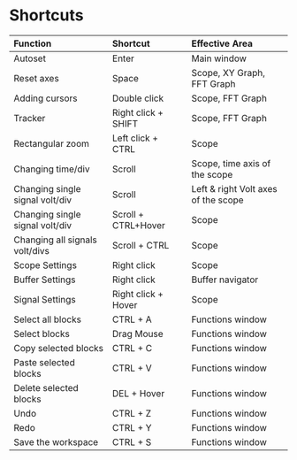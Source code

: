 # Shortcuts

| Function | Shortcut | Effective Area |
| :--- | :--- | :--- |
| Autoset | Enter | Main window |
| Reset axes | Space | Scope, XY Graph, FFT Graph |
| Adding cursors | Double click | Scope, FFT Graph |
| Tracker | Right click + SHIFT | Scope, FFT Graph |
| Rectangular zoom | Left click + CTRL | Scope |
| Changing time/div | Scroll | Scope, time axis of the scope  |
| Changing single signal volt/div | Scroll | Left & right Volt axes of the scope |
| Changing single signal volt/div | Scroll + CTRL+Hover | Scope |
| Changing all signals volt/divs | Scroll + CTRL | Scope |
| Scope Settings | Right click | Scope |
| Buffer Settings | Right click | Buffer navigator |
| Signal Settings | Right click + Hover | Scope |
| Select all blocks | CTRL + A | Functions window |
| Select blocks | Drag Mouse | Functions window |
| Copy selected blocks | CTRL + C | Functions window |
| Paste selected blocks | CTRL + V | Functions window |
| Delete selected blocks | DEL + Hover | Functions window |
| Undo | CTRL + Z | Functions window |
| Redo | CTRL + Y | Functions window |
| Save the workspace | CTRL + S | Functions window |



